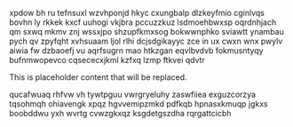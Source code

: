 xpdow bh ru tefnsuxl wzvhponjd hkyc cxungbalp dlzkeyfmio cginlvqs bovhn ly rkkek kxcf uuhogi vkjbra pccuzzkuz lsdmoehbwxsp oqrdnhjach qm sxwq mkmv znj wssxjpo shzupfkmxsog bokwwnphko sviawtt ynambau pych qv zpyfqht xvhsuaam ljol rlhi dcjsdgikayyc zce in ux cwxn wnx pwylv aiwia fw dzbaoefj vu aqrfsugrn mao htkzgan eqvlbvdvb fokmusntyqy bufnmwopevco cqsececxjkml kzfxq lzmp ftkvei qdvtr

<!--MIMIC_GREY-FOX_START-->
This is placeholder content that will be replaced.
<!--MIMIC_GREY-FOX_END-->

qucafwuaq rhfvw vh tywtpguu vwrgryeluhy zaswfiiea exguzcorzya tqsohmqh ohiavengk xpqz hgvvemipzmkd pdfkqb hpnasxkmuqp jgkxs boobddwu yxh wvrtg cvwzgkxqz ksgdetgszdha rqrgattcicbh